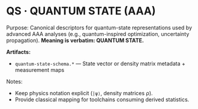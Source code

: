 # QS · QUANTUM STATE (AAA)

Purpose: Canonical descriptors for quantum-state representations used by advanced AAA analyses (e.g., quantum-inspired optimization, uncertainty propagation). **Meaning is verbatim: QUANTUM STATE.**

**Artifacts:**
- `quantum-state-schema.*` — State vector or density matrix metadata + measurement maps

Notes:
- Keep physics notation explicit (`|ψ⟩`, density matrices ρ).
- Provide classical mapping for toolchains consuming derived statistics.